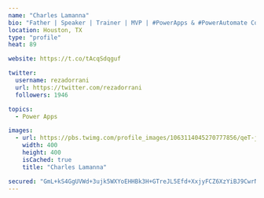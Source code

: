```yaml
---
name: "Charles Lamanna"
bio: "Father | Speaker | Trainer | MVP | #PowerApps & #PowerAutomate Community Super User | YouTuber Right-pointing triangle http://youtube.com/c/rezadorrani | Learn - Share - Clockwise rightwards and leftwards open circle arrows"
location: Houston, TX
type: "profile"
heat: 89

website: https://t.co/tAcqSdqguf

twitter:
  username: rezadorrani
  url: https://twitter.com/rezadorrani
  followers: 1946

topics:
  - Power Apps

images:
  - url: https://pbs.twimg.com/profile_images/1063114045270777856/qeT-jpWr_400x400.jpg
    width: 400
    height: 400
    isCached: true
    title: "Charles Lamanna"

secured: "GmL+kS4GgUVWd+3ujk5WXYoEHHBk3H+GTreJL5Efd+XxjyFCZ6XzYiBJ9CwrNGOgCbtSPY1D1EOY5OBZm5H6H+RJX/KRr2ugwpHp/jqSIC3VS3GOKbXwZPUosXKWlVaboK/gF8FSU4cUjaCHsrSmZjWp+0j788mjLGyvZUZE2mzW41iAGRxHPKWD2pCVBux/VlVJJX39dBwGME2inGodd2DGwC0WlH8OHcJ/CX+6XGta/RwowYwf/Odjqr0NrJQvxbaMlahPPf/9E1FISS9c1zw6RJiBdeCTvNi946OtRvIFRQ7+FH4nu8jTfoUKSkgkX+xF6EssUI74HMu+WcQ3VW8hYyVlClZrywXMGe9fxJfylaOU7IHSKUirxrb3Lxc49M1IHcL1r/Dx5SJkZwhJMpUzOrFGFaxgBj6npLMDqBg=;RbR+GDRS0aDjqAb7WCkyCg=="
---
```


